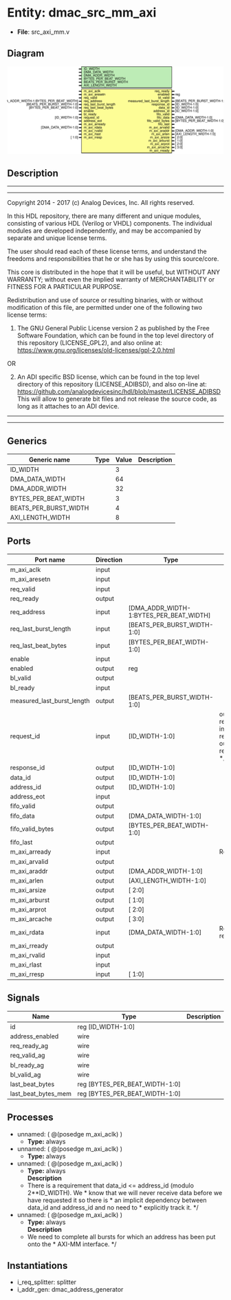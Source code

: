# Entity: dmac_src_mm_axi

- **File**: src_axi_mm.v
## Diagram

![Diagram](src_axi_mm.svg "Diagram")
## Description

 ***************************************************************************
 ***************************************************************************
 Copyright 2014 - 2017 (c) Analog Devices, Inc. All rights reserved.

 In this HDL repository, there are many different and unique modules, consisting
 of various HDL (Verilog or VHDL) components. The individual modules are
 developed independently, and may be accompanied by separate and unique license
 terms.

 The user should read each of these license terms, and understand the
 freedoms and responsibilities that he or she has by using this source/core.

 This core is distributed in the hope that it will be useful, but WITHOUT ANY
 WARRANTY; without even the implied warranty of MERCHANTABILITY or FITNESS FOR
 A PARTICULAR PURPOSE.

 Redistribution and use of source or resulting binaries, with or without modification
 of this file, are permitted under one of the following two license terms:

   1. The GNU General Public License version 2 as published by the
      Free Software Foundation, which can be found in the top level directory
      of this repository (LICENSE_GPL2), and also online at:
      <https://www.gnu.org/licenses/old-licenses/gpl-2.0.html>

 OR

   2. An ADI specific BSD license, which can be found in the top level directory
      of this repository (LICENSE_ADIBSD), and also on-line at:
      https://github.com/analogdevicesinc/hdl/blob/master/LICENSE_ADIBSD
      This will allow to generate bit files and not release the source code,
      as long as it attaches to an ADI device.

 ***************************************************************************
 ***************************************************************************

## Generics

| Generic name          | Type | Value | Description |
| --------------------- | ---- | ----- | ----------- |
| ID_WIDTH              |      | 3     |             |
| DMA_DATA_WIDTH        |      | 64    |             |
| DMA_ADDR_WIDTH        |      | 32    |             |
| BYTES_PER_BEAT_WIDTH  |      | 3     |             |
| BEATS_PER_BURST_WIDTH |      | 4     |             |
| AXI_LENGTH_WIDTH      |      | 8     |             |
## Ports

| Port name                  | Direction | Type                                    | Description                                                                                                                                              |
| -------------------------- | --------- | --------------------------------------- | -------------------------------------------------------------------------------------------------------------------------------------------------------- |
| m_axi_aclk                 | input     |                                         |                                                                                                                                                          |
| m_axi_aresetn              | input     |                                         |                                                                                                                                                          |
| req_valid                  | input     |                                         |                                                                                                                                                          |
| req_ready                  | output    |                                         |                                                                                                                                                          |
| req_address                | input     | [DMA_ADDR_WIDTH-1:BYTES_PER_BEAT_WIDTH] |                                                                                                                                                          |
| req_last_burst_length      | input     | [BEATS_PER_BURST_WIDTH-1:0]             |                                                                                                                                                          |
| req_last_beat_bytes        | input     | [BYTES_PER_BEAT_WIDTH-1:0]              |                                                                                                                                                          |
| enable                     | input     |                                         |                                                                                                                                                          |
| enabled                    | output    | reg                                     |                                                                                                                                                          |
| bl_valid                   | output    |                                         |                                                                                                                                                          |
| bl_ready                   | input     |                                         |                                                                                                                                                          |
| measured_last_burst_length | output    | [BEATS_PER_BURST_WIDTH-1:0]             |                                                                                                                                                          |
| request_id                 | input     | [ID_WIDTH-1:0]                          |   output                          response_valid,   input                           response_ready,   output [1:0]                    response_resp, */  |
| response_id                | output    | [ID_WIDTH-1:0]                          |                                                                                                                                                          |
| data_id                    | output    | [ID_WIDTH-1:0]                          |                                                                                                                                                          |
| address_id                 | output    | [ID_WIDTH-1:0]                          |                                                                                                                                                          |
| address_eot                | input     |                                         |                                                                                                                                                          |
| fifo_valid                 | output    |                                         |                                                                                                                                                          |
| fifo_data                  | output    | [DMA_DATA_WIDTH-1:0]                    |                                                                                                                                                          |
| fifo_valid_bytes           | output    | [BYTES_PER_BEAT_WIDTH-1:0]              |                                                                                                                                                          |
| fifo_last                  | output    |                                         |                                                                                                                                                          |
| m_axi_arready              | input     |                                         |  Read address                                                                                                                                            |
| m_axi_arvalid              | output    |                                         |                                                                                                                                                          |
| m_axi_araddr               | output    | [DMA_ADDR_WIDTH-1:0]                    |                                                                                                                                                          |
| m_axi_arlen                | output    | [AXI_LENGTH_WIDTH-1:0]                  |                                                                                                                                                          |
| m_axi_arsize               | output    | [ 2:0]                                  |                                                                                                                                                          |
| m_axi_arburst              | output    | [ 1:0]                                  |                                                                                                                                                          |
| m_axi_arprot               | output    | [ 2:0]                                  |                                                                                                                                                          |
| m_axi_arcache              | output    | [ 3:0]                                  |                                                                                                                                                          |
| m_axi_rdata                | input     | [DMA_DATA_WIDTH-1:0]                    |  Read data and response                                                                                                                                  |
| m_axi_rready               | output    |                                         |                                                                                                                                                          |
| m_axi_rvalid               | input     |                                         |                                                                                                                                                          |
| m_axi_rlast                | input     |                                         |                                                                                                                                                          |
| m_axi_rresp                | input     | [ 1:0]                                  |                                                                                                                                                          |
## Signals

| Name                | Type                           | Description |
| ------------------- | ------------------------------ | ----------- |
| id                  | reg [ID_WIDTH-1:0]             |             |
| address_enabled     | wire                           |             |
| req_ready_ag        | wire                           |             |
| req_valid_ag        | wire                           |             |
| bl_ready_ag         | wire                           |             |
| bl_valid_ag         | wire                           |             |
| last_beat_bytes     | reg [BYTES_PER_BEAT_WIDTH-1:0] |             |
| last_beat_bytes_mem | reg [BYTES_PER_BEAT_WIDTH-1:0] |             |
## Processes
- unnamed: ( @(posedge m_axi_aclk) )
  - **Type:** always
- unnamed: ( @(posedge m_axi_aclk) )
  - **Type:** always
- unnamed: ( @(posedge m_axi_aclk) )
  - **Type:** always
</br>**Description**
  * There is a requirement that data_id <= address_id (modulo 2**ID_WIDTH).  We  * know that we will never receive data before we have requested it so there is  * an implicit dependency between data_id and address_id and no need to  * explicitly track it.  */ 
- unnamed: ( @(posedge m_axi_aclk) )
  - **Type:** always
</br>**Description**
  * We need to complete all bursts for which an address has been put onto the  * AXI-MM interface.  */ 
## Instantiations

- i_req_splitter: splitter
- i_addr_gen: dmac_address_generator
